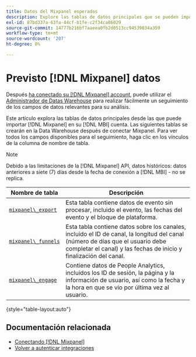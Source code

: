 ```yaml
---
title: Datos del Mixpanel esperados
description: Explore las tablas de datos principales que se pueden importar desde Mixpanel a su [!DNL MBI] cuenta.
exl-id: 87bd337a-63fa-44cf-b1fe-c2f34ca86029
source-git-commit: 14777b216bf7aaeea0fb2d0513cc94539034a359
workflow-type: tm+mt
source-wordcount: '207'
ht-degree: 0%

---
```


# Previsto [!DNL Mixpanel] datos

Después [ha conectado su [!DNL Mixpanel] account](../integrations/mixpanel.md), puede utilizar el [Administrador de Datas Warehouse](../../../data-analyst/data-warehouse-mgr/tour-dwm.md) para realizar fácilmente un seguimiento de los campos de datos relevantes para su análisis.

Este artículo explora las tablas de datos principales desde las que puede importar [!DNL Mixpanel] en su [!DNL MBI] cuenta. Las siguientes tablas se crearán en la Data Warehouse después de conectar Mixpanel. Para ver todos los campos disponibles para el seguimiento, haga clic en los vínculos de la columna de nombre de tabla.

>[!NOTE]
>
>Debido a las limitaciones de la [!DNL Mixpanel] API, datos históricos: datos anteriores a siete (7) días desde la fecha de conexión a [!DNL MBI] - no se replica.

| **Nombre de tabla** | **Descripción** |
|-----|-----|
| [`mixpanel\_export`](https://developer.mixpanel.com/reference/raw-data-export-api#datafeed) | Esta tabla contiene datos de evento sin procesar, incluido el evento, las fechas del evento y el bloque de plataforma. |
| [`mixpanel\_funnels`](https://developer.mixpanel.com/reference/raw-data-export-api#funnels-default) | Esta tabla contiene datos sobre los canales, incluido el ID de canal, la longitud del canal (número de días que el usuario debe completar el canal) y las fechas de inicio y finalización del canal. |
| [`mixpanel\_engage`](https://developer.mixpanel.com/reference/raw-data-export-api#engage-default) | Contiene datos de People Analytics, incluidos los ID de sesión, la página y la información de usuario, así como la fecha y la hora en que se vio por última vez al usuario. |

{style="table-layout:auto"}

## Documentación relacionada

* [Conectando [!DNL Mixpanel]](../integrations/mixpanel.md)
* [Volver a autenticar integraciones](https://experienceleague.adobe.com/docs/commerce-knowledge-base/kb/how-to/mbi-reauthenticating-integrations.html?lang=en)
